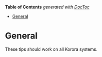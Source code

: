 

**Table of Contents**  *generated with [DocToc](https://github.com/thlorenz/doctoc)*

- [General](#general)



# General

These tips should work on all Korora systems.
